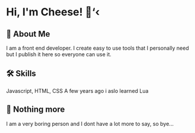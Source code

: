
# Hi, I'm Cheese! 👋‘‹


## 🚀 About Me
I am a front end developer. I create easy to use tools that I personally need but I publish it here so everyone can use it.


## 🛠 Skills
Javascript, HTML, CSS
A few years ago i aslo learned Lua


## 🤷 Nothing more
I am a very boring person and I dont have a lot more to say, so bye...